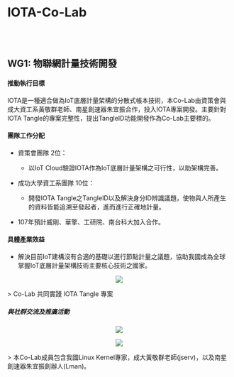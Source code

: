 # IOTA-Co-Lab
</br></br>   
## WG1: 物聯網計量技術開發 

#### 推動執行目標
IOTA是一種適合做為IoT底層計量架構的分散式帳本技術，本Co-Lab由資策會與成大資工系黃敬群老師、南星創速器朱宜振合作，投入IOTA專案開發。主要針對 IOTA Tangle的專案完整性，提出TangleID功能開發作為Co-Lab主要標的。

#### 團隊工作分配

* 資策會團隊 2位：
  * 以IoT Cloud驗證IOTA作為IoT底層計量架構之可行性，以助架構完善。

* 成功大學資工系團隊 10位：
  * 開發IOTA Tangle之TangleID以及解決身分ID辨識議題，使物與人所產生的資料皆能追溯至發起者，進而進行正確地計量。

* 107年預計威剛、華擎、工研院、南台科大加入合作。


#### 具體產業效益
* 解決目前IoT建構沒有合適的基礎以進行節點計量之議題，協助我國成為全球掌握IoT底層計量架構技術主要核心技術之國家。

<p align="center">
  <img src="(https://github.com/twoss-io/IOTA-Co-Lab/blob/master/img/iota_intro1.png">
</p>
> Co-Lab 共同實踐 IOTA Tangle 專案

##### 與社群交流及推廣活動
<p align="center">
  <img src="(https://github.com/twoss-io/IOTA-Co-Lab/blob/master/img/iota_intro2.png">
</p>
<p align="center">
  <img src="(https://github.com/twoss-io/IOTA-Co-Lab/blob/master/img/iota_intro3.png">
</p>
> 本Co-Lab成員包含我國Linux Kernel專家，成大黃敬群老師(jserv)，以及南星創速器朱宜振創辦人(Lman)。

